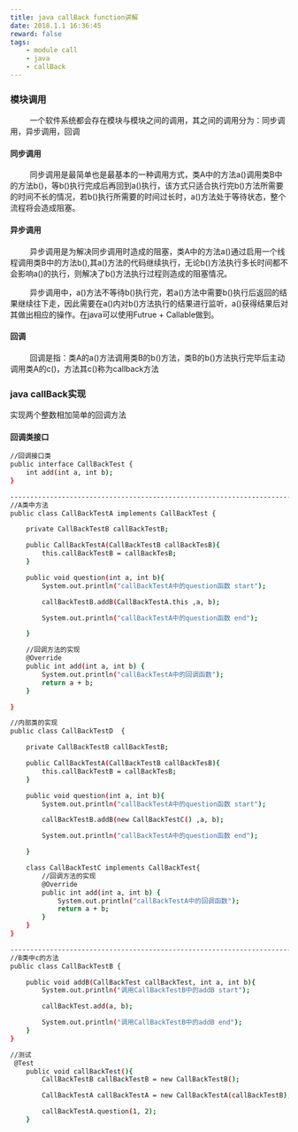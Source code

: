 ```yaml
---
title: java callBack function讲解
date: 2018.1.1 16:36:45
reward: false
tags: 
    - module call
    - java
    - callBack
---
```


### 模块调用

&nbsp;&nbsp;&nbsp;&nbsp;&nbsp;&nbsp;&nbsp;&nbsp;&nbsp;一个软件系统都会存在模块与模块之间的调用，其之间的调用分为：同步调用，异步调用，回调

#### 同步调用

&nbsp;&nbsp;&nbsp;&nbsp;&nbsp;&nbsp;&nbsp;&nbsp;&nbsp;同步调用是最简单也是最基本的一种调用方式，类A中的方法a()调用类B中的方法b()，等b()执行完成后再回到a()执行，该方式只适合执行完b()方法所需要的时间不长的情况，若b()执行所需要的时间过长时，a()方法处于等待状态，整个流程将会造成阻塞。

#### 异步调用

&nbsp;&nbsp;&nbsp;&nbsp;&nbsp;&nbsp;&nbsp;&nbsp;&nbsp;异步调用是为解决同步调用时造成的阻塞，类A中的方法a()通过启用一个线程调用类B中的方法b(),其a()方法的代码继续执行，无论b()方法执行多长时间都不会影响a()的执行，则解决了b()方法执行过程则造成的阻塞情况。

&nbsp;&nbsp;&nbsp;&nbsp;&nbsp;&nbsp;&nbsp;&nbsp;&nbsp;异步调用中，a()方法不等待b()执行完，若a()方法中需要b()执行后返回的结果继续往下走，因此需要在a()内对b()方法执行的结果进行监听，a()获得结果后对其做出相应的操作。在java可以使用Futrue + Callable做到。

#### 回调

&nbsp;&nbsp;&nbsp;&nbsp;&nbsp;&nbsp;&nbsp;&nbsp;&nbsp;回调是指：类A的a()方法调用类B的b()方法，类B的b()方法执行完毕后主动调用类A的c()，方法其c()称为callback方法

### java callBack实现

实现两个整数相加简单的回调方法

#### 回调类接口

``` bash
//回调接口类
public interface CallBackTest {
    int add(int a, int b);
}

---------------------------------------------------------------------------------------
//A类中方法
public class CallBackTestA implements CallBackTest {

    private CallBackTestB callBackTestB;

    public CallBackTestA(CallBackTestB callBackTesB){
        this.callBackTestB = callBackTesB;
    }

    public void question(int a, int b){
        System.out.println("callBackTestA中的question函数 start");

        callBackTestB.addB(CallBackTestA.this ,a, b);

        System.out.println("callBackTestA中的question函数 end");

    }

    //回调方法的实现
    @Override
    public int add(int a, int b) {
        System.out.println("callBackTestA中的回调函数");
        return a + b;
    }

}

//内部类的实现
public class CallBackTestD  {

    private CallBackTestB callBackTestB;

    public CallBackTestA(CallBackTestB callBackTesB){
        this.callBackTestB = callBackTesB;
    }

    public void question(int a, int b){
        System.out.println("callBackTestA中的question函数 start");

        callBackTestB.addB(new CallBackTestC() ,a, b);

        System.out.println("callBackTestA中的question函数 end");

    }

    class CallBackTestC implements CallBackTest{
        //回调方法的实现
        @Override
        public int add(int a, int b) {
            System.out.println("callBackTestA中的回调函数");
            return a + b;
        }
    }
}

---------------------------------------------------------------------------------------
//B类中c的方法
public class CallBackTestB {

    public void addB(CallBackTest callBackTest, int a, int b){
        System.out.println("调用CallBackTestB中的addB start");

        callBackTest.add(a, b);

        System.out.println("调用CallBackTestB中的addB end");
    }
}

//测试
 @Test
    public void callBackTest(){
        CallBackTestB callBackTestB = new CallBackTestB();

        CallBackTestA callBackTestA = new CallBackTestA(callBackTestB);

        callBackTestA.question(1, 2);
    }

```